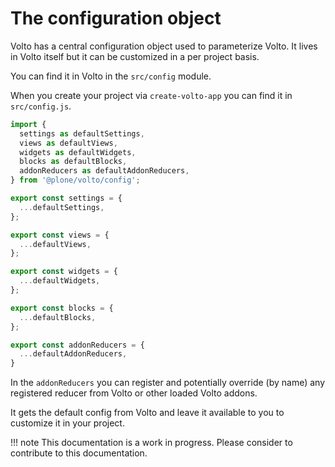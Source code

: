 # The configuration object

Volto has a central configuration object used to parameterize Volto. It lives in Volto itself but it can be customized in a per project basis.

You can find it in Volto in the `src/config` module.

When you create your project via `create-volto-app` you can find it in `src/config.js`.

```js
import {
  settings as defaultSettings,
  views as defaultViews,
  widgets as defaultWidgets,
  blocks as defaultBlocks,
  addonReducers as defaultAddonReducers,
} from '@plone/volto/config';

export const settings = {
  ...defaultSettings,
};

export const views = {
  ...defaultViews,
};

export const widgets = {
  ...defaultWidgets,
};

export const blocks = {
  ...defaultBlocks,
};

export const addonReducers = {
  ...defaultAddonReducers,
}
```

In the ``addonReducers`` you can register and potentially override (by name) any registered reducer from Volto or other loaded Volto addons.

It gets the default config from Volto and leave it available to you to customize it in your project.

!!! note
    This documentation is a work in progress. Please consider to contribute to this documentation.
